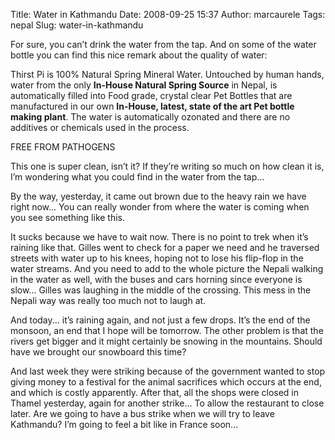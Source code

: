 Title: Water in Kathmandu
Date: 2008-09-25 15:37
Author: marcaurele
Tags: nepal
Slug: water-in-kathmandu

For sure, you can’t drink the water from the tap. And on some of the
water bottle you can find this nice remark about the quality of water:  

Thirst Pi is 100% Natural Spring Mineral Water. Untouched by human
hands, water from the only **In-House Natural Spring Source** in Nepal,
is automatically filled into Food grade, crystal clear Pet Bottles that
are manufactured in our own **In-House, latest, state of the art Pet
bottle making plant**. The water is automatically ozonated and there are
no additives or chemicals used in the process.  

FREE FROM PATHOGENS

</p>

This one is super clean, isn’t it? If they’re writing so much on how
clean it is, I’m wondering what you could find in the water from the
tap...  

By the way, yesterday, it came out brown due to the heavy rain we have
right now... You can really wonder from where the water is coming when
you see something like this.  

It sucks because we have to wait now. There is no point to trek when
it’s raining like that. Gilles went to check for a paper we need and he
traversed streets with water up to his knees, hoping not to lose his
flip-flop in the water streams. And you need to add to the whole picture
the Nepali walking in the water as well, with the buses and cars horning
since everyone is slow... Gilles was laughing in the middle of the
crossing. This mess in the Nepali way was really too much not to laugh
at.

</p>

And today... it’s raining again, and not just a few drops. It’s the end
of the monsoon, an end that I hope will be tomorrow. The other problem
is that the rivers get bigger and it might certainly be snowing in the
mountains. Should have we brought our snowboard this time?

</p>

And last week they were striking because of the government wanted to
stop giving money to a festival for the animal sacrifices which occurs
at the end, and which is costly apparently. After that, all the shops
were closed in Thamel yesterday, again for another strike... To allow
the restaurant to close later. Are we going to have a bus strike when we
will try to leave Kathmandu? I’m going to feel a bit like in France
soon...

</p>

